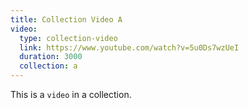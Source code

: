 ```yaml
---
title: Collection Video A
video:
  type: collection-video
  link: https://www.youtube.com/watch?v=5u0Ds7wzUeI
  duration: 3000
  collection: a
---
```


This is a `video` in a collection.
